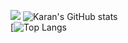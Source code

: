 ![](https://desphter.sirv.com/Images/4008923.png)
![Karan's GitHub stats](https://github-readme-stats.vercel.app/api?username=karan-vk&show_icons=true&theme=tokyonight&include_all_commits=true&count_private=true&hide=prs) <br />
[![Top Langs](https://github-readme-stats.vercel.app/api/top-langs/?username=karan-vk&hide=html,css,tsql,java,c&langs_count=10&theme=tokyonight)


